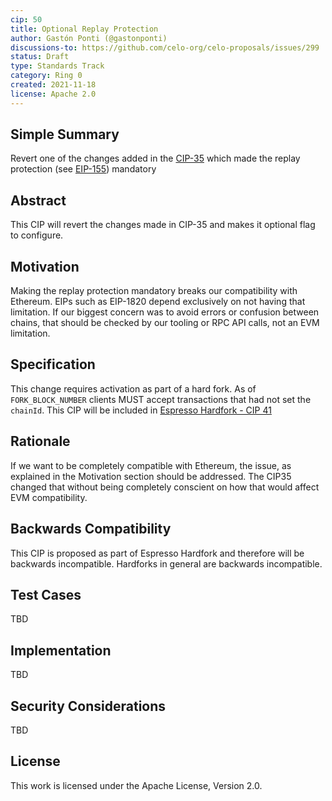 ```yaml
---
cip: 50
title: Optional Replay Protection
author: Gastón Ponti (@gastonponti)
discussions-to: https://github.com/celo-org/celo-proposals/issues/299
status: Draft
type: Standards Track
category: Ring 0
created: 2021-11-18
license: Apache 2.0
---
```


## Simple Summary
Revert one of the changes added in the [CIP-35](https://github.com/celo-org/celo-proposals/blob/master/CIPS/cip-0035.md) which made the replay protection (see [EIP-155](https://github.com/ethereum/EIPs/blob/master/EIPS/eip-155.md)) mandatory

## Abstract
This CIP will revert the changes made in CIP-35 and makes it optional flag to configure.

## Motivation
Making the replay protection mandatory breaks our compatibility with Ethereum. EIPs such as EIP-1820 depend exclusively on not having that limitation. If our biggest concern was to avoid errors or confusion between chains, that should be checked by our tooling or RPC API calls, not an EVM limitation.

## Specification
This change requires activation as part of a hard fork. As of `FORK_BLOCK_NUMBER` clients MUST accept transactions that had not set the `chainId`. This CIP will be included in [Espresso Hardfork - CIP 41](https://github.com/celo-org/celo-proposals/blob/master/CIPs/cip-0041.md)

## Rationale

If we want to be completely compatible with Ethereum, the issue, as explained in the Motivation section should be addressed. The CIP35 changed that without being completely conscient on how that would affect EVM compatibility.

## Backwards Compatibility
This CIP is proposed as part of Espresso Hardfork and therefore will be backwards incompatible. Hardforks in general are backwards incompatible.

## Test Cases
TBD

## Implementation
TBD

## Security Considerations
TBD

## License
This work is licensed under the Apache License, Version 2.0.
